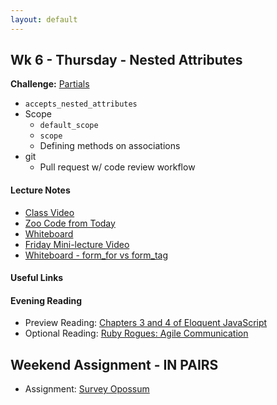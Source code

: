 ```yaml
---
layout: default
---
```


## Wk 6 - Thursday - Nested Attributes

**Challenge:** [Partials](https://github.com/masonfmatthews/rails_assignments/blob/master/challenges/rails_partials.md)

<!-- **Problem of the Day:** [Mass Grade Assignment](https://github.com/masonfmatthews/rails_assignments/blob/master/exercises/mass_grade_assignment) -->

* `accepts_nested_attributes`
* Scope
  * `default_scope`
  * `scope`
  * Defining methods on associations
* git
  * Pull request w/ code review workflow

#### Lecture Notes

* [Class Video](https://youtu.be/YYMdrzw4-jI)
* [Zoo Code from Today](https://github.com/tiyd-rails-2016-01/zoo_example)
* [Whiteboard](http://tiyd-rails.s3.amazonaws.com/pictures/uploaded_files/000/000/047/original/nested_attributes.jpg?1444331523)
* [Friday Mini-lecture Video](https://youtu.be/9nEBg9zvvOw)
* [Whiteboard - form_for vs form_tag](http://tiyd-rails.s3.amazonaws.com/pictures/uploaded_files/000/000/048/original/form_tags.jpg?1444412714)

#### Useful Links


#### Evening Reading

* Preview Reading: [Chapters 3 and 4 of Eloquent JavaScript](http://eloquentjavascript.net/)
* Optional Reading: [Ruby Rogues: Agile Communication](http://devchat.tv/ruby-rogues/049-rr-agile-communication-with-angela-harms)

## Weekend Assignment - IN PAIRS

* Assignment: [Survey Opossum](https://github.com/tiyd-rails-2016-01/survey_opossum)
<!-- * Feedback: [Survey Opossum Feedback](feedback) -->

<!--
Thursday afternoon to Friday morning:

  1. Create an ERD for the data structure needed to accomplish this.
  2. Create a new Rails app with all models and migrations needed for this project.
  3. Scaffold the Survey class.  That's where most of your work will be done.
  4. Make sure that your scaffolded test suite runs.
  5. Deploy to Heroku.  Make sure that you can migrate and load a page (any page) in your browser without errors.
-->
